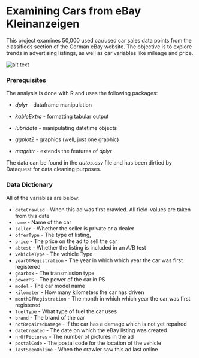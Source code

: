 # Examining Cars from eBay Kleinanzeigen

This project examines 50,000 used car/used car sales data points from the classifieds section of the German eBay website. The objective is to explore trends in advertising listings, as well as car variables like mileage and price.

![alt text](https://ebay-kleinanzeigen.de/static/img/common/logo/logo-ebay-kleinanzeigen-500x500.png)

### Prerequisites

The analysis is done with R and uses the following packages:

* *dplyr* - dataframe manipulation

* *kableExtra* - formatting tabular output

* *lubridate* - manipulating datetime objects

* *ggplot2* - graphics (well, just one graphic)

* *magrittr* - extends the features of *dplyr*

The data can be found in the *autos.csv* file and has been dirtied by Dataquest for data cleaning purposes.

### Data Dictionary

All of the variables are below:

 * ```dateCrawled``` - When this ad was first crawled. All field-values are taken from this date
 * ```name``` - Name of the car
 * ```seller``` - Whether the seller is private or a dealer
 * ```offerType``` - The type of listing,
 * ```price``` - The price on the ad to sell the car
 * ```abtest``` - Whether the listing is included in an A/B test
 * ```vehicleType``` - The vehicle Type
 * ```yearOfRegistration``` - The year in which which year the car was first registered
 * ```gearbox``` - The transmission type
 * ```powerPS``` - The power of the car in PS
 * ```model``` - The car model name
 * ```kilometer``` - How many kilometers the car has driven
 * ```monthOfRegistration``` - The month in which which year the car was first registered
 * ```fuelType``` - What type of fuel the car uses
 * ```brand``` - The brand of the car
 * ```notRepairedDamage``` - If the car has a damage which is not yet repaired
 * ```dateCreated``` - The date on which the eBay listing was created
 * ```nrOfPictures``` - The number of pictures in the ad
 * ```postalCode``` - The postal code for the location of the vehicle
 * ```lastSeenOnline``` - When the crawler saw this ad last online
